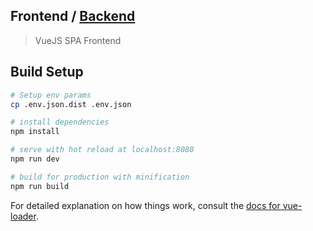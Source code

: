 ## Frontend / [Backend](https://github.com/svbackend/my-art-lib)

> VueJS SPA Frontend

## Build Setup

``` bash
# Setup env params
cp .env.json.dist .env.json

# install dependencies
npm install

# serve with hot reload at localhost:8080
npm run dev

# build for production with minification
npm run build
```

For detailed explanation on how things work, consult the [docs for vue-loader](http://vuejs.github.io/vue-loader).

